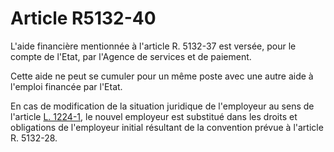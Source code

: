 # Article R5132-40

L'aide financière mentionnée à l'article R. 5132-37 est versée, pour le compte de l'Etat, par l'Agence de services et de paiement. 

Cette aide ne peut se cumuler pour un même poste avec une autre aide à l'emploi financée par l'Etat. 

En cas de modification de la situation juridique de l'employeur au sens de l'article [L. 1224-1][1], le nouvel employeur est substitué dans les droits et obligations de l'employeur initial résultant de la convention prévue à l'article R. 5132-28.

 [1]: /affichCodeArticle.do?cidTexte=LEGITEXT000006072050&idArticle=LEGIARTI000006900875&dateTexte=&categorieLien=cid